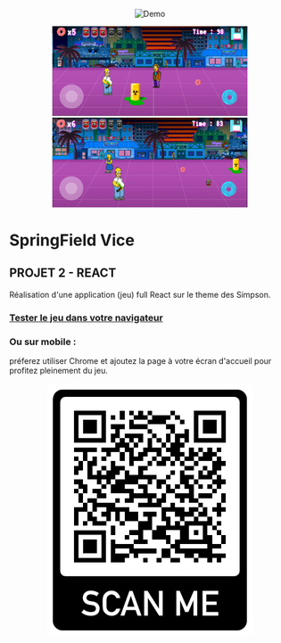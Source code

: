 
<p align="center">
  <img src="https://repository-images.githubusercontent.com/222741651/8ef56900-0af3-11ea-914e-66531c7be33d" alt="Demo" width="800" />
</p>
<p align="center">
  <img src="https://github.com/Olivier9925/Springfield-Vice/blob/master/Capture%20d%E2%80%99e%CC%81cran%202019-11-19%20a%CC%80%2022.08.55.png?raw=true" width="350" />
  <img src="https://github.com/Olivier9925/Springfield-Vice/blob/master/Capture%20d%E2%80%99e%CC%81cran%202019-11-19%20a%CC%80%2022.09.41.png?raw=true" width="350" />
</p>

# SpringField Vice

## PROJET 2 - REACT

Réalisation d'une application (jeu) full React sur le theme des Simpson.


### <a href="http://bit.ly/32YuZkt">Tester le jeu dans votre navigateur </a>


### Ou sur mobile :
préferez utiliser Chrome et ajoutez la page à votre écran d'accueil pour profitez pleinement du jeu.


<p align="center"><img src="https://github.com/Olivier9925/Springfield-Vice/blob/master/QRcode.png?raw=true" /></p>


